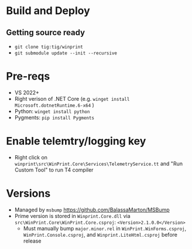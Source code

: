 # Build and Deploy

## Getting source ready

* `git clone tig:tig/winprint`
* `git submodule update --init --recursive`

# Pre-reqs

* VS 2022+
* Right verison of .NET Core (e.g. `winget install Microsoft.dotnetRuntime.6-x64` )
* Python: `winget install python`
* Pygments: `pip install Pygments`

# Enable telemtry/logging key

* Right click on `winprint\src\WinPrint.Core\Services\TelemetryService.tt` and "Run Custom Tool" to run T4 compiler

# Versions

* Managed by `msbump` https://github.com/BalassaMarton/MSBump
* Prime version is stored in `Winprint.Core.dll` via `src\WinPrint.Core\WinPrint.Core.csproj`: `<Version>2.1.0.0</Version>`
  * Must manually bump `major.minor.rel` in `WinPrint.WinForms.csproj`, `WinPrint.Console.csproj`, and `Winprint.LiteHtml.csproj` before release
